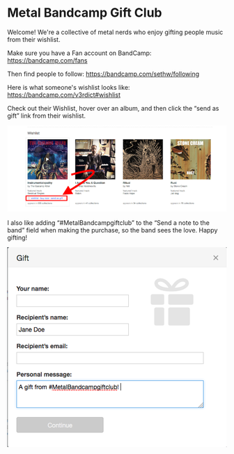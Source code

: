 # Metal Bandcamp Gift Club

Welcome! We're a collective of metal nerds who enjoy gifting people music from their wishlist.

Make sure you have a Fan account on BandCamp:
https://bandcamp.com/fans

Then find people to follow:
https://bandcamp.com/sethw/following

Here is what someone's wishlist looks like:
https://bandcamp.com/v3rdict#wishlist

Check out their Wishlist, hover over an album, and then click the “send as gift” link from their wishlist.

![Image of Wishlist](https://github.com/skulltoaster/metalbandcampgiftclub/blob/master/wishlist.png)

I also like adding “#MetalBandcampgiftclub” to the “Send a note to the band” field when making the purchase, so the band sees the love. Happy gifting!

![Image of Wishlist](https://github.com/skulltoaster/metalbandcampgiftclub/blob/master/gift.png)

